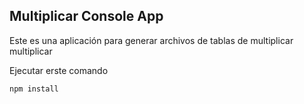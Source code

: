 ## Multiplicar Console App

Este es una aplicación para generar archivos de tablas de multiplicar
multiplicar

Ejecutar erste comando

```
npm install
```